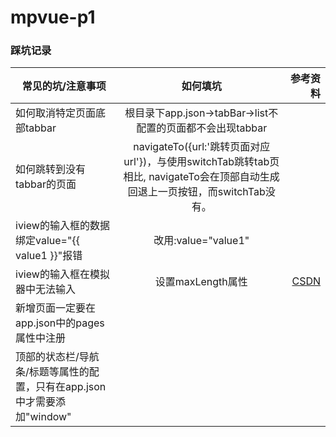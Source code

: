 # mpvue-p1

### 踩坑记录
常见的坑/注意事项|如何填坑|参考资料
---|:--:|---:
如何取消特定页面底部tabbar|根目录下app.json->tabBar->list不配置的页面都不会出现tabbar
如何跳转到没有tabbar的页面|navigateTo({url:'跳转页面对应url'})，与使用switchTab跳转tab页相比, navigateTo会在顶部自动生成回退上一页按钮，而switchTab没有。 
iview的输入框的数据绑定value="{{ value1 }}"报错|改用:value="value1"|
iview的输入框在模拟器中无法输入|设置maxLength属性|[CSDN](https://blog.csdn.net/qq_36761787/article/details/87265300#commentBox)
新增页面一定要在app.json中的pages属性中注册||
顶部的状态栏/导航条/标题等属性的配置，只有在app.json中才需要添加"window"||
